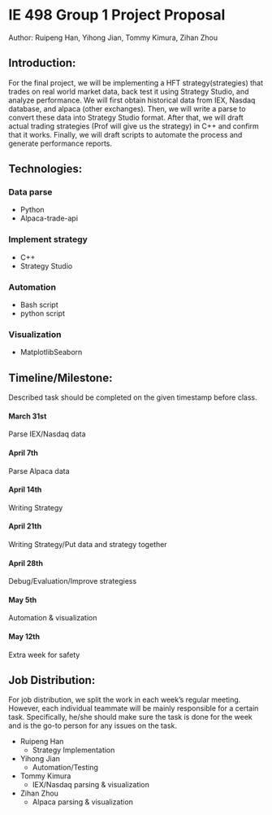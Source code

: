 # IE 498 Group 1 Project Proposal

Author: Ruipeng Han, Yihong Jian, Tommy Kimura, Zihan Zhou

## Introduction:

For the final project, we will be implementing a HFT strategy(strategies) that trades on real world market data, back test it using Strategy Studio, and analyze performance. We will first obtain historical data from IEX, Nasdaq database, and alpaca (other exchanges). Then, we will write a parse to convert these data into Strategy Studio format. After that, we will draft actual trading strategies (Prof will give us the strategy) in C++ and confirm that it works. Finally, we will draft scripts to automate the process and generate performance reports.
## Technologies:
### Data parse

- Python
- Alpaca-trade-api

### Implement strategy

- C++
- Strategy Studio

### Automation

- Bash script
- python script

### Visualization

- MatplotlibSeaborn

## Timeline/Milestone:

Described task should be completed on the given timestamp before class.

#### March 31st

Parse IEX/Nasdaq data

#### April 7th

Parse Alpaca data

#### April 14th

Writing Strategy

#### April 21th 

Writing Strategy/Put data and strategy together

#### April 28th

Debug/Evaluation/Improve strategiess

#### May 5th

Automation & visualization

#### May 12th

Extra week for safety

## Job Distribution:
For job distribution, we split the work in each week’s regular meeting. However, each individual teammate will be mainly responsible for a certain task. Specifically, he/she should make sure the task is done for the week and is the go-to person for any issues on the task.

- Ruipeng Han
  - Strategy Implementation
- Yihong Jian
  - Automation/Testing
- Tommy Kimura
  - IEX/Nasdaq parsing & visualization
- Zihan Zhou
  - Alpaca parsing & visualization
